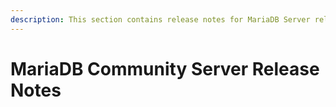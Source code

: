 ```yaml
---
description: This section contains release notes for MariaDB Server releases divided into the major MariaDB series. The latest long-term stable series is MariaDB 11.8 (maintained for three years)
---
```


# MariaDB Community Server Release Notes


